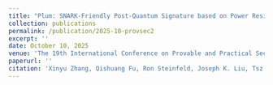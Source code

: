 ```yaml
---
title: "Plum: SNARK-Friendly Post-Quantum Signature based on Power Residue PRFs."
collection: publications
permalink: /publication/2025-10-provsec2
excerpt: ''
date: October 10, 2025
venue: 'The 19th International Conference on Provable and Practical Security (Provsec 2025). October 10 - 12, 2025, Yokohama, Japan'
paperurl: ''
citation: 'Xinyu Zhang, Qishuang Fu, Ron Steinfeld, Joseph K. Liu, Tsz Hon Yuen, and Man Ho Au. Plum: SNARK-Friendly Post-Quantum Signature based on Power Residue PRFs. To appear in Provsec 2025'
---
```

